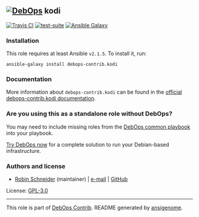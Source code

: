 ## [![DebOps](https://debops.org/images/debops-small.png)](https://debops.org) kodi

<!-- This file was generated by Ansigenome. Do not edit this file directly but
     instead have a look at the files in the ./meta/ directory. -->

[![Travis CI](https://img.shields.io/travis/debops-contrib/ansible-kodi.svg?style=flat)](https://travis-ci.org/debops-contrib/ansible-kodi)
[![test-suite](https://img.shields.io/badge/test--suite-ansible--kodi-blue.svg?style=flat)](https://github.com/debops/test-suite/tree/master/ansible-kodi/)
[![Ansible Galaxy](https://img.shields.io/badge/galaxy-debops--contrib.kodi-660198.svg?style=flat)](https://galaxy.ansible.com/debops-contrib/kodi)



### Installation

This role requires at least Ansible `v2.1.5`. To install it, run:

```Shell
ansible-galaxy install debops-contrib.kodi
```

### Documentation

<!-- FIXME: Change to the canonical URL when it has been setup. https://github.com/debops/docs/issues/111 -->
More information about `debops-contrib.kodi` can be found in the
[official debops-contrib.kodi documentation](https://debops-contrib.readthedocs.io/en/latest/ansible/roles/ansible-kodi/docs/).



### Are you using this as a standalone role without DebOps?

You may need to include missing roles from the [DebOps common
playbook](https://github.com/debops/debops-playbooks/blob/master/playbooks/common.yml)
into your playbook.

[Try DebOps now](https://debops.org/) for a complete solution to run your Debian-based infrastructure.





### Authors and license

- [Robin Schneider](https://docs.debops.org/en/latest/debops-keyring/docs/entities.html#debops-keyring-entity-ypid) (maintainer) | [e-mail](mailto:ypid@riseup.net) | [GitHub](https://github.com/ypid)

License: [GPL-3.0](https://tldrlegal.com/license/gnu-general-public-license-v3-%28gpl-3%29)

***

This role is part of [DebOps Contrib](https://github.com/debops-contrib/debops-contrib). README generated by [ansigenome](https://github.com/nickjj/ansigenome/).
<!-- Ansigenome sources: https://github.com/ypid/ypid-ansible-common/tree/master/template_READMEs/debops-contrib -->
